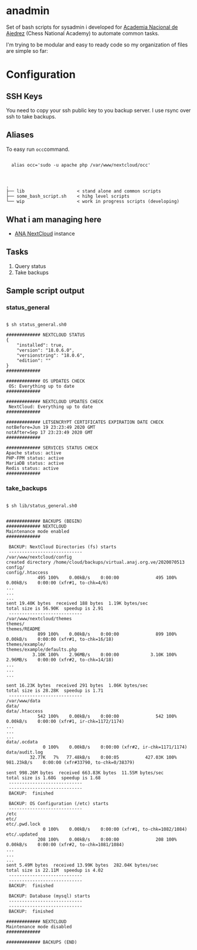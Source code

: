# anadmin
Set of bash scripts for sysadmin i developed for [Academia Nacional de Ajedrez](https://anaj.org.ve/) (Chess National Academy) to automate common tasks.

I'm trying to be modular and easy to ready code so my organization of files are simple so far:

# Configuration

## SSH Keys

You need to copy your ssh public key to you backup server. I use rsync over ssh to take backups.

## Aliases

To easy run ```occ```command.

<pre><code>
  alias occ='sudo -u apache php /var/www/nextcloud/occ'
</pre></code>

## 

<pre><code>
.
├── lib                    < stand alone and common scripts
├── some_bash_script.sh    < hihg level scripts
└── wip                    < work in progress scripts (developing)
</code></pre>

## What i am managing here

* [ANA NextCloud](https://virtual.anaj.org.ve/) instance

## Tasks

1. Query status
2. Take backups

## Sample script output

### status_general
<pre><code>
$ sh status_general.sh0

############# NEXTCLOUD STATUS
{
    "installed": true,
    "version": "18.0.6.0",
    "versionstring": "18.0.6",
    "edition": ""
}
#############

############# OS UPDATES CHECK
 OS: Everything up to date
############# 

############# NEXTCLOUD UPDATES CHECK
 NextCloud: Everything up to date
############# 

############# LETSENCRYPT CERTIFICATES EXPIRATION DATE CHECK
notBefore=Jun 19 23:23:49 2020 GMT
notAfter=Sep 17 23:23:49 2020 GMT
############# 

############# SERVICES STATUS CHECK
Apache status: active
PHP-FPM status: active
MariaDB status: active
Redis status: active
############# 
</pre></code>

### take_backups
<pre><code>
$ sh lib/status_general.sh0


############# BACKUPS (BEGIN)
############# NEXTCLOUD
Maintenance mode enabled
############# 

 BACKUP: NextCloud Directories (fs) starts
 ----------------------------
/var/www/nextcloud/config
created directory /home/cloud/backups/virtual.anaj.org.ve/2020070513
config/
config/.htaccess
            495 100%    0.00kB/s    0:00:00              495 100%    0.00kB/s    0:00:00 (xfr#1, to-chk=4/6)
...
...
...
sent 19.40K bytes  received 188 bytes  1.19K bytes/sec
total size is 56.90K  speedup is 2.91
 ----------------------------
/var/www/nextcloud/themes
themes/
themes/README
            899 100%    0.00kB/s    0:00:00              899 100%    0.00kB/s    0:00:00 (xfr#1, to-chk=16/18)
themes/example/
themes/example/defaults.php
          3.10K 100%    2.96MB/s    0:00:00            3.10K 100%    2.96MB/s    0:00:00 (xfr#2, to-chk=14/18)
...
...
...

sent 16.23K bytes  received 291 bytes  1.06K bytes/sec
total size is 28.28K  speedup is 1.71
 ----------------------------
/var/www/data
data/
data/.htaccess
            542 100%    0.00kB/s    0:00:00              542 100%    0.00kB/s    0:00:00 (xfr#1, ir-chk=1172/1174)
...
...
...
data/.ocdata
              0 100%    0.00kB/s    0:00:00 (xfr#2, ir-chk=1171/1174)
data/audit.log
         32.77K   7%   77.48kB/s    0:00:05          427.03K 100%  981.23kB/s    0:00:00 (xfr#33790, to-chk=0/38379)

sent 998.26M bytes  received 663.83K bytes  11.55M bytes/sec
total size is 1.68G  speedup is 1.68
 ----------------------------
 ----------------------------
 BACKUP:  finished

 BACKUP: OS Configuration (/etc) starts
 ----------------------------
/etc
etc/
etc/.pwd.lock
              0 100%    0.00kB/s    0:00:00 (xfr#1, to-chk=1082/1084)
etc/.updated
            208 100%    0.00kB/s    0:00:00              208 100%    0.00kB/s    0:00:00 (xfr#2, to-chk=1081/1084)
...
...
...
sent 5.49M bytes  received 13.99K bytes  282.04K bytes/sec
total size is 22.11M  speedup is 4.02
 ----------------------------
 ----------------------------
 BACKUP:  finished

 BACKUP: Database (mysql) starts
 ----------------------------
 ----------------------------
 BACKUP:  finished

############# NEXTCLOUD
Maintenance mode disabled
############# 

############# BACKUPS (END)

</pre></code>
